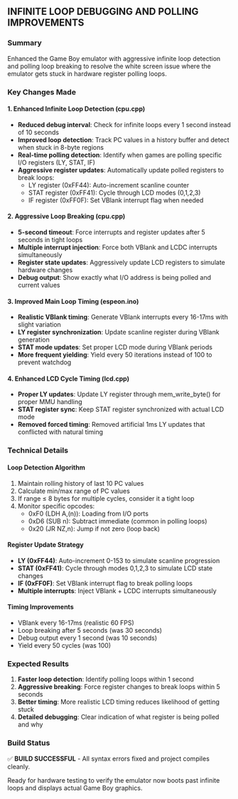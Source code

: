 ## INFINITE LOOP DEBUGGING AND POLLING IMPROVEMENTS

### Summary
Enhanced the Game Boy emulator with aggressive infinite loop detection and polling loop breaking to resolve the white screen issue where the emulator gets stuck in hardware register polling loops.

### Key Changes Made

#### 1. Enhanced Infinite Loop Detection (cpu.cpp)
- **Reduced debug interval**: Check for infinite loops every 1 second instead of 10 seconds
- **Improved loop detection**: Track PC values in a history buffer and detect when stuck in 8-byte regions
- **Real-time polling detection**: Identify when games are polling specific I/O registers (LY, STAT, IF)
- **Aggressive register updates**: Automatically update polled registers to break loops:
  - LY register (0xFF44): Auto-increment scanline counter
  - STAT register (0xFF41): Cycle through LCD modes (0,1,2,3) 
  - IF register (0xFF0F): Set VBlank interrupt flag when needed

#### 2. Aggressive Loop Breaking (cpu.cpp)
- **5-second timeout**: Force interrupts and register updates after 5 seconds in tight loops
- **Multiple interrupt injection**: Force both VBlank and LCDC interrupts simultaneously
- **Register state updates**: Aggressively update LCD registers to simulate hardware changes
- **Debug output**: Show exactly what I/O address is being polled and current values

#### 3. Improved Main Loop Timing (espeon.ino)
- **Realistic VBlank timing**: Generate VBlank interrupts every 16-17ms with slight variation
- **LY register synchronization**: Update scanline register during VBlank generation
- **STAT mode updates**: Set proper LCD mode during VBlank periods
- **More frequent yielding**: Yield every 50 iterations instead of 100 to prevent watchdog

#### 4. Enhanced LCD Cycle Timing (lcd.cpp)
- **Proper LY updates**: Update LY register through mem_write_byte() for proper MMU handling
- **STAT register sync**: Keep STAT register synchronized with actual LCD mode
- **Removed forced timing**: Removed artificial 1ms LY updates that conflicted with natural timing

### Technical Details

#### Loop Detection Algorithm
1. Maintain rolling history of last 10 PC values
2. Calculate min/max range of PC values
3. If range ≤ 8 bytes for multiple cycles, consider it a tight loop
4. Monitor specific opcodes:
   - 0xF0 (LDH A,(n)): Loading from I/O ports
   - 0xD6 (SUB n): Subtract immediate (common in polling loops)
   - 0x20 (JR NZ,n): Jump if not zero (loop back)

#### Register Update Strategy
- **LY (0xFF44)**: Auto-increment 0-153 to simulate scanline progression
- **STAT (0xFF41)**: Cycle through modes 0,1,2,3 to simulate LCD state changes  
- **IF (0xFF0F)**: Set VBlank interrupt flag to break polling loops
- **Multiple interrupts**: Inject VBlank + LCDC interrupts simultaneously

#### Timing Improvements
- VBlank every 16-17ms (realistic 60 FPS)
- Loop breaking after 5 seconds (was 30 seconds)
- Debug output every 1 second (was 10 seconds)
- Yield every 50 cycles (was 100)

### Expected Results
1. **Faster loop detection**: Identify polling loops within 1 second
2. **Aggressive breaking**: Force register changes to break loops within 5 seconds
3. **Better timing**: More realistic LCD timing reduces likelihood of getting stuck
4. **Detailed debugging**: Clear indication of what register is being polled and why

### Build Status
✅ **BUILD SUCCESSFUL** - All syntax errors fixed and project compiles cleanly.

Ready for hardware testing to verify the emulator now boots past infinite loops and displays actual Game Boy graphics.
